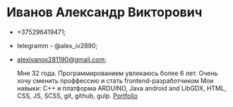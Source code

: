# Иванов Александр Викторович
* +375296419471;
* telegramm - @alex_iv2890;
* alexivanov281190@gmail.com;

  Мне 32 года. Программированием увлекаюсь более 6 лет. Очень хочу сменить проффессию и стать frontend-разработчиком
  Мои навыки: C++ и платформа ARDUINO, Java android and LibGDX, HTML, CSS, JS, SCSS, git, github, gulp.
[Portfolio]([адрес](https://alexander281990.github.io/)https://alexander281990.github.io/ "Portfolio")
